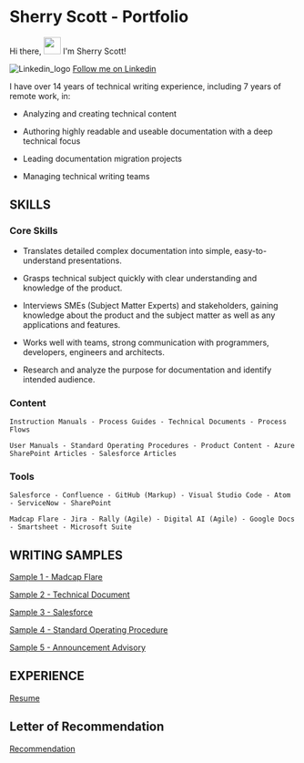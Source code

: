 # Sherry Scott - Portfolio

Hi there, <img src="https://raw.githubusercontent.com/MartinHeinz/MartinHeinz/master/wave.gif" width="30px"> I'm Sherry Scott!

![Linkedin_logo](https://user-images.githubusercontent.com/100245793/169851846-1b7afa95-7265-4e13-be39-8269d170dfbd.jpg) [Follow me on Linkedin](https://www.linkedin.com/in/sherry-scott-7b0113/)


I have over 14 years of technical writing experience, including 7 years of remote work, in:

- Analyzing and creating technical content 

- Authoring highly readable and useable documentation with a deep technical focus

- Leading documentation migration projects

- Managing technical writing teams

## SKILLS

### Core Skills
- Translates detailed complex documentation into simple, easy-to-understand presentations.

- Grasps technical subject quickly with clear understanding and knowledge of the product.

- Interviews SMEs (Subject Matter Experts) and stakeholders, gaining knowledge about the product and the subject matter as well as any applications and features.

- Works well with teams, strong communication with programmers, developers, engineers and architects.

- Research and analyze the purpose for documentation and identify intended audience. 

### Content
    Instruction Manuals - Process Guides - Technical Documents - Process Flows

    User Manuals - Standard Operating Procedures - Product Content - Azure SharePoint Articles - Salesforce Articles

### Tools
    Salesforce - Confluence - GitHub (Markup) - Visual Studio Code - Atom - ServiceNow - SharePoint

    Madcap Flare - Jira - Rally (Agile) - Digital AI (Agile) - Google Docs - Smartsheet - Microsoft Suite

## WRITING SAMPLES

[Sample 1 - Madcap Flare](https://github.com/shescott66/shescott66.github.io/blob/95c3bd744f3f57a083e353b380438a387f581c23/Signal%20Start%20Node%20(MadCap%20Flare).pdf)

[Sample 2 - Technical Document](https://github.com/shescott66/shescott66.github.io/blob/3a2f8a15c3e18d02f059afb4fe90c578172a7657/ASRI%20ODO%20Infrastructure%20Build%20NNI%20-%20Guide%20Compressed%20Version.pdf)

[Sample 3 - Salesforce](https://github.com/shescott66/shescott66.github.io/blob/64b37420dbd31173f12d44e63d5094cc784d7bce/Resume%20Manager%20(Salesforce).pdf)

[Sample 4 - Standard Operating Procedure](https://github.com/shescott66/shescott66.github.io/blob/566af04b78ce50d05f019b3d579f98d65526fb6f/OIT%20SOP%20(audit_governance).pdf)

[Sample 5 - Announcement Advisory](https://github.com/shescott66/shescott66.github.io/blob/d506982150a4c33126eee3c3acd5b47b53790368/Announcement%20Training%20Advisory%20-%20New%20File%20Server%20v2.0.pdf)


## EXPERIENCE

[Resume](https://github.com/shescott66/shescott66.github.io/blob/e58319ba0661b886e6ea1bcac2b8eea71b654f9b/Scott_Resume_Technical_Writer%202022.pdf)

## Letter of Recommendation

[Recommendation](https://github.com/shescott66/shescott66.github.io/blob/27f4cd3c814b4e7f73e9abae44fd4a36da4a16a7/Letter%20of%20Recommendation.pdf)


